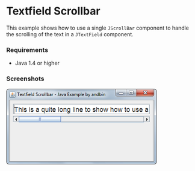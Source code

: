 # Textfield Scrollbar

This example shows how to use a single `JScrollBar` component to handle the
scrolling of the text in a `JTextField` component.

### Requirements

* Java 1.4 or higher

### Screenshots

![Screenshot 1](screenshot-01.png "Screenshot 1")
